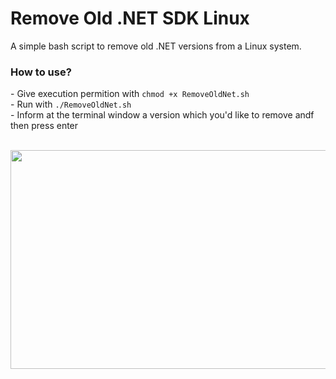 # Remove Old .NET SDK Linux
A simple bash script to remove old .NET versions from a Linux system. 

<h3>How to use?</h3>
- Give execution permition with <code>chmod +x RemoveOldNet.sh</code> <br/>
- Run with <code>./RemoveOldNet.sh</code> <br/>
- Inform at the terminal window a version which you'd like to remove andf then press enter <br/><br/>

<img src="https://github.com/JGMelon22/RemoveOldNet-Linux/assets/73988556/5be97191-f653-4844-bb39-c40c59b018ac" width="600" height="350"/> <span>&nbsp;</span>